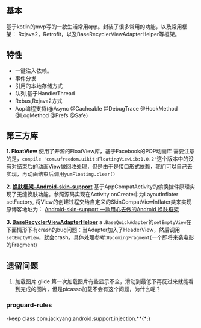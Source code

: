 ## 基本
基于kotlin的mvp写的一款生活常用app。封装了很多常用的功能，以及常用框架：
Rxjava2，Retrofit，以及BaseRecyclerViewAdapterHelper等框架。

## 特性
- 一键注入依赖。
- 事件分发
- 引用的本地存储方式
- 队列,基于HandlerThread
- Rxbus,Rxjava2方式
- Aop编程支持(@Async @Cacheable @DebugTrace @HookMethod @LogMethod @Prefs @Safe)

## 第三方库
**1. FloatView**
使用了开源的FloatView库，基于Facebook的POP动画库
需要注意的是，`compile 'com.ufreedom.uikit:FloatingViewLib:1.0.2'`这个版本中的没有对结束后的动画View做回收处理，但是由于是接口形式依赖，我们可以自己去实现，再动画结束后调用`yumFloating.clear()`

**2. [换肤框架-Android-skin-support](https://github.com/ximsfei/Android-skin-support#%E5%BA%94%E7%94%A8%E5%86%85%E6%8D%A2%E8%82%A4)**
基于AppCompatActivity的偷换控件原理实现了无缝换肤功能。参照源码实现在Activity onCreate中为LayoutInflater setFactory, 将View的创建过程交给自定义的SkinCompatViewInflater类来实现
原博客地址为： [Android-skin-support 一款用心去做的Android 换肤框架](http://blog.csdn.net/ximsfei/article/details/54586827)

**3. [BaseRecyclerViewAdapterHelper](https://github.com/CymChad/BaseRecyclerViewAdapterHelper)**
a .`BaseQuickAdapter`的`setEmptyView`在下面情形下有crash的bug问题：当Adapter加入了HeaderView，然后调用`setEmptyView`，就会crash。具体处理参考:`UpcomingFragment`(一个即将来袭电影的Fragment)


## 遗留问题
1. 加载图片
glide 第一次加载图片有些显示不全，滑动到最低下再反过来就能看到完成的图片，但是picasso加载不会有这个问题，为什么呢？


### proguard-rules
-keep class com.jackyang.android.support.injection.**{*;}